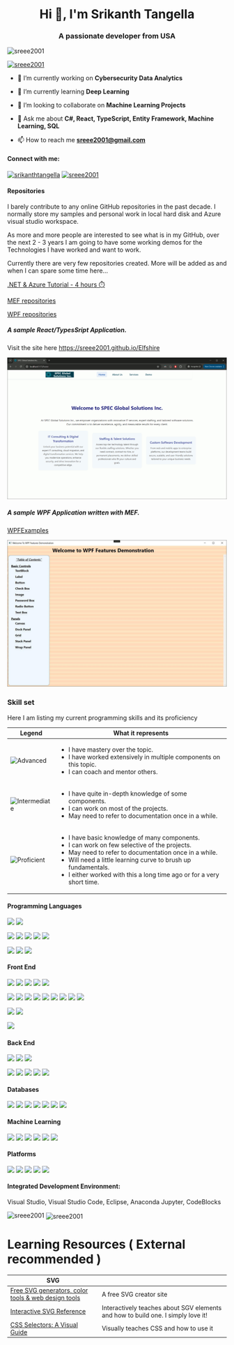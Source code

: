<!--
**sreee2001/sreee2001** is a ✨ _special_ ✨ repository because its `README.md` (this file) appears on your GitHub profile.

Here are some ideas to get you started:

- 🔭 I’m currently working on ...
- 🌱 I’m currently learning ...
- 👯 I’m looking to collaborate on ...
- 🤔 I’m looking for help with ...
- 💬 Ask me about ...
- 📫 How to reach me: ...
- 😄 Pronouns: ...
- ⚡ Fun fact: ...
-->
<h1 align="center">Hi 👋, I'm Srikanth Tangella</h1>
<h3 align="center">A passionate developer from USA</h3>

<p align="left"> <img src="https://komarev.com/ghpvc/?username=sreee2001&label=Profile%20views&color=0e75b6&style=flat" alt="sreee2001" /> </p>

<p align="left"> <a href="https://github.com/ryo-ma/github-profile-trophy"><img src="https://github-profile-trophy.vercel.app/?username=sreee2001" alt="sreee2001" /></a> </p>

- 🔭 I’m currently working on **Cybersecurity Data Analytics**

- 🌱 I’m currently learning **Deep Learning**

- 👯 I’m looking to collaborate on **Machine Learning Projects**

<!-- - 👨‍💻 All of my projects are available at [github.com/sreee2001](https://github.com/sreee2001) -->

- 💬 Ask me about **C#, React, TypeScript, Entity Framework, Machine Learning, SQL**

- 📫 How to reach me **sreee2001@gmail.com**

#### Connect with me:
  <p align="left">
    <a href="https://linkedin.com/in/srikanthtangella" target="blank"><img align="center" src="https://raw.githubusercontent.com/rahuldkjain/github-profile-readme-generator/master/src/images/icons/Social/linked-in-alt.svg" alt="srikanthtangella" height="30" width="40" /></a>
    <a href="https://www.leetcode.com/sreee2001" target="blank"><img align="center" src="https://raw.githubusercontent.com/rahuldkjain/github-profile-readme-generator/master/src/images/icons/Social/leet-code.svg" alt="sreee2001" height="30" width="40" /></a>
  </p>

#### Repositories

I barely contribute to any online GitHub repositories in the past decade. I normally store my samples and personal work in local hard disk and Azure visual studio workspace.

As more and more people are interested to see what is in my GitHub, over the next 2 - 3 years I am going to have some working demos for the Technologies I have worked and want to work.

Currently there are very few repositories created. More will be added as and when I can spare some time here...

[.NET & Azure Tutorial - 4 hours ⏱️](https://sreee2001.github.io/docusaurus_dotnet_overview/)

[MEF repositories](https://github.com/sreee2001?tab=repositories&q=MEF&type=&language=)

[WPF repositories](https://github.com/sreee2001?tab=repositories&q=WPF&type=&language=)


##### A sample React/TypesSript Application.
Visit the site here https://sreee2001.github.io/Elfshire

<img src="https://github.com/sreee2001/Elfshire/blob/main/screenshots/React_Demo_Elfshire.gif" alt="A sample Web page written with React and TypeScript." Width="600" />

##### A sample WPF Application written with MEF.
[WPFExamples](https://github.com/sreee2001/WPFExamples)

<img src="https://github.com/sreee2001/WPFExamples/blob/master/Images/WPF_Examples_Demo.gif" alt="A sample WPF Application written with MEF." Width="600" />

### Skill set

Here I am listing my current programming skills and its proficiency

| Legend | What it represents |
|--------|--------------------|
| ![Advanced](https://img.shields.io/badge/Advanced-blue) | <ul><li>I have mastery over the topic.</li><li>I have worked extensively in multiple components on this topic.</li><li>I can coach and mentor others.</li></ul> |
| ![Intermediate](https://img.shields.io/badge/Intermediate-orange) | <ul><li>I have quite in-depth knowledge of some components.</li><li>I can work on most of the projects.</li><li>May need to refer to documentation once in a while.</li></ul> |
| ![Proficient](https://img.shields.io/badge/Proficient-yellow) | <ul><li>I have basic knowledge of many components.</li><li>I can work on few selective of the projects.</li><li>May need to refer to documentation once in a while.</li><li>Will need a little learning curve to brush up fundamentals.</li><li>I either worked with this a long time ago or for a very short time.</li></ul> |

#### Programming Languages
<p align-"left">
  <a href="https://www.w3schools.com/cs/" target="_blank" rel="noreferrer"><img src="https://img.shields.io/badge/C%23-Advanced-blue" ></a>
  <a href="https://www.w3schools.com/cpp/" target="_blank" rel="noreferrer"><img src="https://img.shields.io/badge/C++-Advanced-blue" ></a>

  <a href="https://www.cprogramming.com/" target="_blank" rel="noreferrer"><img src="https://img.shields.io/badge/C-Intermediate-orange" ></a>
  <a href="https://www.java.com" target="_blank" rel="noreferrer"><img src="https://img.shields.io/badge/Java-Intermediate-orange" ></a>
  <a href="https://www.python.org" target="_blank" rel="noreferrer"><img src="https://img.shields.io/badge/Python-Intermediate-orange" ></a>
  <a href="https://www.gnu.org/software/bash/" target="_blank" rel="noreferrer"><img src="https://img.shields.io/badge/Bash-Intermediate-orange" ></a>
  <a href="https://www.tutorialspoint.com/powershell/index.htm" target="_blank" rel="noreferrer"><img src="https://img.shields.io/badge/Powershell-Intermediate-orange" ></a>

  <a href="https://www.perl.org/" target="_blank" rel="noreferrer"><img src="https://img.shields.io/badge/Perl-Proficient-yellow" ></a>
  <a href="https://www.tutorialspoint.com/lua/index.htm" target="_blank" rel="noreferrer"><img src="https://img.shields.io/badge/LUA-Proficient-yellow" ></a>
  <a href="http://www.tcl-lang.org/" target="_blank" rel="noreferrer"><img src="https://img.shields.io/badge/TCL%2FTK-Proficient-yellow" ></a>
</p>

#### Front End
<p>
  <a href="https://dotnet.microsoft.com/en-us/learn/dotnet/what-is-dotnet-framework" target="_blank" rel="noreferrer"><img src="https://img.shields.io/badge/DotNet_Framework-Advanced-blue" ></a>
  <a href="https://learn.microsoft.com/en-us/aspnet/core/overview?view=aspnetcore-9.0" target="_blank" rel="noreferrer"><img src="https://img.shields.io/badge/DotNet_Core-Advanced-blue" ></a>
  <a href="https://learn.microsoft.com/en-us/aspnet/core/overview?view=aspnetcore-9.0" target="_blank" rel="noreferrer"><img src="https://img.shields.io/badge/Asp .Net-Advanced-blue" ></a>
  <a href="https://learn.microsoft.com/en-us/aspnet/core/overview?view=aspnetcore-9.0" target="_blank" rel="noreferrer"><img src="https://img.shields.io/badge/Razor-Advanced-blue" ></a>
  <a href="https://learn.microsoft.com/en-us/dotnet/desktop/wpf/overview/" target="_blank" rel="noreferrer"><img src="https://img.shields.io/badge/WPF-Advanced-blue" ></a>
  
  <a href="https://learn.microsoft.com/en-us/windows/win32/direct3dgetstarted/building-your-first-directx-app" target="_blank" rel="noreferrer"><img src="https://img.shields.io/badge/C++_DirectX-Intermediate-orange" ></a>
  <a href="https://react.dev/" target="_blank" rel="noreferrer"><img src="https://img.shields.io/badge/React-Intermediate-orange" ></a>
  <a href="https://azure.microsoft.com/en-us/" target="_blank" rel="noreferrer"><img src="https://img.shields.io/badge/Azure-Intermediate-orange" ></a>
  <a href="https://getbootstrap.com/" target="_blank" rel="noreferrer"><img src="https://img.shields.io/badge/Bootstrap-Intermediate-orange" ></a>
  <a href="https://www.geeksforgeeks.org/html/html5-introduction/" target="_blank" rel="noreferrer"><img src="https://img.shields.io/badge/HTML5-Intermediate-orange" ></a>
  <a href="https://www.w3schools.com/css/" target="_blank" rel="noreferrer"><img src="https://img.shields.io/badge/CSS_3-Intermediate-orange" ></a>
  <a href="https://dotnet.microsoft.com/en-us/apps/xamarin" target="_blank" rel="noreferrer"><img src="https://img.shields.io/badge/Xamarin-Intermediate-orange" ></a>
  <a href="https://learn.microsoft.com/en-us/dotnet/maui/what-is-maui?view=net-maui-9.0" target="_blank" rel="noreferrer"><img src="https://img.shields.io/badge/MaUI-Intermediate-orange" ></a>
  <a href="https://www.tutorialspoint.com/mfc/mfc_vcplusplus_projects.htm" target="_blank" rel="noreferrer"><img src="https://img.shields.io/badge/VisualC++-Intermediate-orange" ></a>
  
  <a href="https://dotnet.microsoft.com/en-us/apps/xamarin" target="_blank" rel="noreferrer"><img src="https://img.shields.io/badge/Cocoa-Intermediate-orange" ></a>
  <a href="https://swift.org/" target="_blank" rel="noreferrer"><img src="https://img.shields.io/badge/Swift-Intermediate-orange" ></a>
  
  <a href="https://wxwidgets.org/" target="_blank" rel="noreferrer"><img src="https://img.shields.io/badge/WxWidgets-Proficient-yellow" ></a> 
</p>

#### Back End
<p>
  <a href="https://www.geeksforgeeks.org/cpp/the-c-standard-template-library-stl/" target="_blank" rel="noreferrer"><img src="https://img.shields.io/badge/C++/STL-Advanced-blue" ></a> 
  <a href="https://www.w3schools.com/js/js_api_intro.asp" target="_blank" rel="noreferrer"><img src="https://img.shields.io/badge/Web_API-Advanced-blue" ></a> 
  <a href="https://restfulapi.net/" target="_blank" rel="noreferrer"><img src="https://img.shields.io/badge/Rest_API-Advanced-blue" ></a> 

  <a href="https://www.typescriptlang.org" target="_blank" rel="noreferrer"><img src="https://img.shields.io/badge/TypeScript-Intermediate-orange" ></a> 
  <a href="https://www.docker.com/" target="_blank" rel="noreferrer"><img src="https://img.shields.io/badge/Docker-Intermediate-orange" ></a> 
  <a href="https://www.jenkins.io/" target="_blank" rel="noreferrer"><img src="https://img.shields.io/badge/Jenkins-Intermediate-orange" ></a> 
  <a href="https://kafka.apache.org/" target="_blank" rel="noreferrer"><img src="https://img.shields.io/badge/Kafka-Intermediate-orange" ></a> 
  <a href="https://www.postman.com/" target="_blank" rel="noreferrer"><img src="https://img.shields.io/badge/Postman-Intermediate-orange" ></a> 
</p>

#### Databases
<p>
  <a href="https://learn.microsoft.com/en-us/aspnet/entity-framework" target="_blank" rel="noreferrer"><img src="https://img.shields.io/badge/EntityFramework-Advanced-blue" ></a> 
  <a href="https://learn.microsoft.com/en-us/ef/ef6/modeling/code-first/workflows/new-database" target="_blank" rel="noreferrer"><img src="https://img.shields.io/badge/EF_CodeFirst-Advanced-blue" ></a> 
  <a href="https://www.entityframeworktutorial.net/entityframework6/introduction.aspx" target="_blank" rel="noreferrer"><img src="https://img.shields.io/badge/EF_DatabaseFirst-Intermediate-orange" ></a> 
  <a href="https://www.microsoft.com/en-us/sql-server" target="_blank" rel="noreferrer"><img src="https://img.shields.io/badge/Sql_Server-Advanced-blue" ></a> 
  <a href="https://sqlite.org/" target="_blank" rel="noreferrer"><img src="https://img.shields.io/badge/SQL_Lite-Advanced-blue" ></a> 
  <a href="https://www.oracle.com/database/" target="_blank" rel="noreferrer"><img src="https://img.shields.io/badge/Oracle-Advanced-blue" ></a> 
  <a href="https://www.mysql.com/" target="_blank" rel="noreferrer"><img src="https://img.shields.io/badge/MySQL-Intermediate-orange" ></a> 
</p>

#### Machine Learning
<p>
  <a href="https://numpy.org/" target="_blank" rel="noreferrer"><img src="https://img.shields.io/badge/NumPy-Advanced-blue" ></a> 
  <a href="https://pandas.pydata.org/" target="_blank" rel="noreferrer"><img src="https://img.shields.io/badge/Pandas-Advanced-blue" ></a> 
  <a href="https://pytorch.org/" target="_blank" rel="noreferrer"><img src="https://img.shields.io/badge/PyTorch-Advanced-blue" ></a> 
  <a href="https://scikit-learn.org/" target="_blank" rel="noreferrer"><img src="https://img.shields.io/badge/SciKit-Advanced-blue" ></a> 
  <a href="https://seaborn.pydata.org/" target="_blank" rel="noreferrer"><img src="https://img.shields.io/badge/Seaborn-Advanced-blue" ></a> 
  <a href="https://matplotlib.org/" target="_blank" rel="noreferrer"><img src="https://img.shields.io/badge/matplotlib-Advanced-blue" ></a> 
</p>

#### Platforms
<img src="https://img.shields.io/badge/Windows-Advanced-blue" > <img src="https://img.shields.io/badge/Linux-Intermediate-orange" > <img src="https://img.shields.io/badge/MacOS-Intermediate-orange" > <img src="https://img.shields.io/badge/XBox-Intermediate-orange" > <img src="https://img.shields.io/badge/Playstation3-Proficient-yellow" >

<!-- <img src="https://img.shields.io/badge/C%23-Advanced-blue?style=for-the-badge&logo=c%23&logoColor=white" alt="CSharp Proficiency"> -->
<!--<img src="https://img.shields.io/badge/C++-Advanced-blue?style=for-the-badge&logo=c++&logoColor=white" alt="C++ Proficiency"> -->
<!--
*   C\#: <img src="https://img.shields.io/badge/CSharp-Advanced-blue?style=for-the-badge&logo=csharp&logoColor=white" alt="CSharp Proficiency">
*   Python: <img src="https://img.shields.io/badge/Python-Advanced-blue?style=for-the-badge&logo=python&logoColor=white" alt="Python Proficiency">
*   JavaScript: <img src="https://img.shields.io/badge/JavaScript-Proficient-yellow?style=for-the-badge&logo=javascript&logoColor=black" alt="JavaScript Proficiency">
*   Java: <img src="https://img.shields.io/badge/Java-Intermediate-orange?style=for-the-badge&logo=java&logoColor=white" alt="Java Proficiency">

| Language  | Proficiency |
| ------------- | ------------- |
| <a href="https://www.w3schools.com/cs/" target="_blank" rel="noreferrer"><img src="https://raw.githubusercontent.com/devicons/devicon/master/icons/csharp/csharp-original.svg" alt="csharp" width="40" height="40"/></a> | <img src="https://img.shields.io/badge/Advanced-blue?style=for-the-badge&logoColor=white" alt="Proficiency">  
| <a href="https://www.w3schools.com/cpp/" target="_blank" rel="noreferrer"><img src="https://raw.githubusercontent.com/devicons/devicon/master/icons/cplusplus/cplusplus-original.svg" alt="cplusplus" width="40" height="40"/></a> | <img src="https://img.shields.io/badge/Advanced-blue?style=for-the-badge&logoColor=white" alt="Proficiency">

-->
<!--
<h4 align="left">Programming Languages:</h4>
  <p align="left">
    <a href="https://www.gnu.org/software/bash/" target="_blank" rel="noreferrer"><img src="https://www.vectorlogo.zone/logos/gnu_bash/gnu_bash-icon.svg" alt="bash" width="40" height="40"/></a>
    <a href="https://www.cprogramming.com/" target="_blank" rel="noreferrer"><img src="https://raw.githubusercontent.com/devicons/devicon/master/icons/c/c-original.svg" alt="c" width="40" height="40"/></a>
    <a href="https://www.w3schools.com/cpp/" target="_blank" rel="noreferrer"><img src="https://raw.githubusercontent.com/devicons/devicon/master/icons/cplusplus/cplusplus-original.svg" alt="cplusplus" width="40" height="40"/></a>
    <a href="https://www.w3schools.com/cs/" target="_blank" rel="noreferrer"><img src="https://raw.githubusercontent.com/devicons/devicon/master/icons/csharp/csharp-original.svg" alt="csharp" width="40" height="40"/></a>
    <a href="https://www.java.com" target="_blank" rel="noreferrer"><img src="https://raw.githubusercontent.com/devicons/devicon/master/icons/java/java-original.svg" alt="java" width="40" height="40"/></a>
    <a href="https://www.python.org" target="_blank" rel="noreferrer"><img src="https://raw.githubusercontent.com/devicons/devicon/master/icons/python/python-original.svg" alt="python" width="40" height="40"/></a>
    <a href="https://www.perl.org/" target="_blank" rel="noreferrer"><img src="https://api.iconify.design/logos-perl.svg" alt="perl" width="40" height="40"/></a>
  </p>
<h4 align="left">Front End:</h4>
  <p align="left">
    <a href="https://dotnet.microsoft.com/" target="_blank" rel="noreferrer"><img src="https://raw.githubusercontent.com/devicons/devicon/master/icons/dot-net/dot-net-original-wordmark.svg" alt="dotnet" width="40" height="40"/></a>
    <a href="https://angular.io" target="_blank" rel="noreferrer"><img src="https://angular.io/assets/images/logos/angular/angular.svg" alt="angular" width="40" height="40"/></a>
    <a href="https://azure.microsoft.com/en-in/" target="_blank" rel="noreferrer"><img src="https://www.vectorlogo.zone/logos/microsoft_azure/microsoft_azure-icon.svg" alt="azure" width="40" height="40"/></a>
    <a href="https://getbootstrap.com" target="_blank" rel="noreferrer"><img src="https://raw.githubusercontent.com/devicons/devicon/master/icons/bootstrap/bootstrap-plain-wordmark.svg" alt="bootstrap" width="40" height="40"/></a>
    <a href="https://www.w3.org/html/" target="_blank" rel="noreferrer"><img src="https://raw.githubusercontent.com/devicons/devicon/master/icons/html5/html5-original-wordmark.svg" alt="html5" width="40" height="40"/></a>
    <a href="https://developer.mozilla.org/en-US/docs/Web/JavaScript" target="_blank" rel="noreferrer"><img src="https://raw.githubusercontent.com/devicons/devicon/master/icons/javascript/javascript-original.svg" alt="javascript" width="40" height="40"/></a>
    <a href="https://www.w3schools.com/css/" target="_blank" rel="noreferrer"><img src="https://raw.githubusercontent.com/devicons/devicon/master/icons/css3/css3-original-wordmark.svg" alt="css3" width="40" height="40"/></a>
    <a href="https://www.wxwidgets.org/" target="_blank" rel="noreferrer"><img src="https://upload.wikimedia.org/wikipedia/commons/b/bb/WxWidgets.svg" alt="wx_widgets" width="40" height="40"/></a>
    <a href="https://dotnet.microsoft.com/apps/xamarin" target="_blank" rel="noreferrer"><img src="https://raw.githubusercontent.com/detain/svg-logos/780f25886640cef088af994181646db2f6b1a3f8/svg/xamarin.svg" alt="xamarin" width="40" height="40"/></a>
  </p>
<h4 align="left">Backend:</h4>
  <p align="left">
    <a href="https://www.docker.com/" target="_blank" rel="noreferrer">
      <img src="https://raw.githubusercontent.com/devicons/devicon/master/icons/docker/docker-original-wordmark.svg" alt="docker" width="40" height="40"/>
    </a>
    <a href="https://www.jenkins.io" target="_blank" rel="noreferrer">
      <img src="https://www.vectorlogo.zone/logos/jenkins/jenkins-icon.svg" alt="jenkins" width="40" height="40"/>
    </a>
    <a href="https://kafka.apache.org/" target="_blank" rel="noreferrer">
      <img src="https://www.vectorlogo.zone/logos/apache_kafka/apache_kafka-icon.svg" alt="kafka" width="40" height="40"/>
    </a>
    <a href="https://postman.com" target="_blank" rel="noreferrer">
      <img src="https://www.vectorlogo.zone/logos/getpostman/getpostman-icon.svg" alt="postman" width="40" height="40"/>
    </a>
  </p>
<h4 align="left">Databases:</h4>
  <p align="left">
    <a href="https://www.microsoft.com/en-us/sql-server" target="_blank" rel="noreferrer">
      <img src="https://www.svgrepo.com/show/303229/microsoft-sql-server-logo.svg" alt="mssql" width="40" height="40"/>
    </a>
    <a href="https://www.mysql.com/" target="_blank" rel="noreferrer">
      <img src="https://raw.githubusercontent.com/devicons/devicon/master/icons/mysql/mysql-original-wordmark.svg" alt="mysql" width="40" height="40"/>
    </a>
    <a href="https://www.oracle.com/" target="_blank" rel="noreferrer">
      <img src="https://raw.githubusercontent.com/devicons/devicon/master/icons/oracle/oracle-original.svg" alt="oracle" width="40" height="40"/>
    </a>
    <a href="https://www.sqlite.org/" target="_blank" rel="noreferrer">
      <img src="https://www.vectorlogo.zone/logos/sqlite/sqlite-icon.svg" alt="sqlite" width="40" height="40"/>
    </a>
  </p>

<h4 align="left">Machine Learning:</h4>
  <p align="left">
    <a href="https://pandas.pydata.org/" target="_blank" rel="noreferrer">
      <img src="https://raw.githubusercontent.com/devicons/devicon/2ae2a900d2f041da66e950e4d48052658d850630/icons/pandas/pandas-original.svg" alt="pandas" width="40" height="40"/>
    </a>
    <a href="https://pytorch.org/" target="_blank" rel="noreferrer">
      <img src="https://www.vectorlogo.zone/logos/pytorch/pytorch-icon.svg" alt="pytorch" width="40" height="40"/>
    </a>
    <a href="https://scikit-learn.org/" target="_blank" rel="noreferrer">
      <img src="https://upload.wikimedia.org/wikipedia/commons/0/05/Scikit_learn_logo_small.svg" alt="scikit_learn" width="40" height="40"/>
    </a>
    <a href="https://seaborn.pydata.org/" target="_blank" rel="noreferrer">
      <img src="https://seaborn.pydata.org/_images/logo-mark-lightbg.svg" alt="seaborn" width="40" height="40"/>
    </a>
  </p>
<h4 align="left">Platforms:</h4>
  <p align="left">
    Windows, Linux - Redhat and Debian, MacOS, XBox, PlayStation 3
  </p>
-->
<h4 align="left">Integrated Development Environment:</h4>
  <p align="left">
    Visual Studio, Visual Studio Code, Eclipse, Anaconda Jupyter, CodeBlocks
  </p>

<p><img align="left" src="https://github-readme-stats.vercel.app/api/top-langs?username=sreee2001&show_icons=true&locale=en&layout=compact" alt="sreee2001" /></p>

<p>&nbsp;<img align="center" src="https://github-readme-stats.vercel.app/api?username=sreee2001&show_icons=true&locale=en" alt="sreee2001" /></p>

<!--
<p><img align="center" src="https://github-readme-streak-stats.herokuapp.com/?user=sreee2001&" alt="sreee2001" /></p>
-->


# Learning Resources ( External recommended )

| SVG | |
| ------------- | ------------- |
|[Free SVG generators, color tools & web design tools](https://www.fffuel.co/) | A free SVG creator site |
|[Interactive SVG Reference](https://www.fffuel.co/sssvg/) | Interactively teaches about SGV elements and how to build one. I simply love it! |
|[CSS Selectors: A Visual Guide](https://www.fffuel.co/css-selectors/) | Visually teaches CSS and how to use it |
